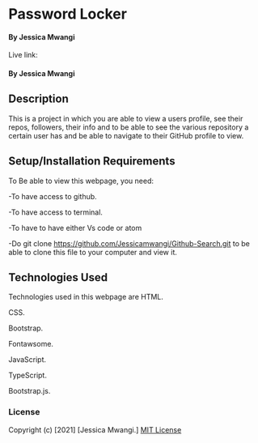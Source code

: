 # Password Locker
#### By Jessica Mwangi

Live link: 

#### By Jessica Mwangi
## Description
This is a project in which you are able to view a users profile, see their repos, followers, their info and to be able to see the various repository a certain user has and be able to navigate to their GitHub profile to view.
## Setup/Installation Requirements
To Be able to view this webpage, you need:

-To have access to github.

-To have access to terminal.

-To have to have either Vs code or atom

-Do git clone https://github.com/Jessicamwangi/Github-Search.git to be able to clone this file to your computer and view it.
## Technologies Used
Technologies used in this webpage are 
HTML.

CSS.

Bootstrap.

Fontawsome.

JavaScript.

TypeScript.

Bootstrap.js.
### License
Copyright (c) [2021] [Jessica Mwangi.]
[MIT License](https://choosealicense.com/licenses/mit/)